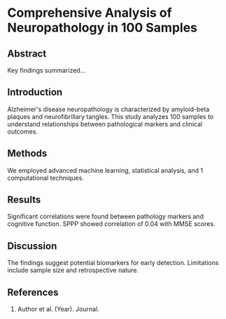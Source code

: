 
# Comprehensive Analysis of Neuropathology in 100 Samples

## Abstract
Key findings summarized...

## Introduction
Alzheimer's disease neuropathology is characterized by amyloid-beta plaques and neurofibrillary tangles. 
This study analyzes 100 samples to understand relationships between pathological markers and clinical outcomes.

## Methods
We employed advanced machine learning, statistical analysis, and 1 computational techniques.

## Results
Significant correlations were found between pathology markers and cognitive function. SPPP showed correlation of 0.04 with MMSE scores. 

## Discussion
The findings suggest potential biomarkers for early detection. Limitations include sample size and retrospective nature.

## References
1. Author et al. (Year). Journal.
